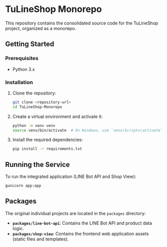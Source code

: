 # TuLineShop Monorepo

This repository contains the consolidated source code for the TuLineShop project, organized as a monorepo.

## Getting Started

### Prerequisites

- Python 3.x

### Installation

1.  Clone the repository:

    ```bash
    git clone <repository-url>
    cd TuLineShop-Monorepo
    ```

2.  Create a virtual environment and activate it:

    ```bash
    python -m venv venv
    source venv/bin/activate  # On Windows, use `venv\Scripts\activate`
    ```

3.  Install the required dependencies:

    ```bash
    pip install -r requirements.txt
    ```

## Running the Service

To run the integrated application (LINE Bot API and Shop View):

```bash
gunicorn app:app
```

## Packages

The original individual projects are located in the `packages` directory:

-   **`packages/line-bot-api`**: Contains the LINE Bot API and product data logic.
-   **`packages/shop-view`**: Contains the frontend web application assets (static files and templates).
